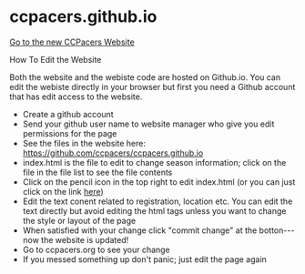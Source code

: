 # ccpacers.github.io
[Go to the new CCPacers Website](https://ccpacers.github.io)

How To Edit the Website

Both the website and the webiste code are hosted on Github.io. You can edit the webiste directly in your browser but first you need a Github account that has edit access to the website.

* Create a github account
* Send your github user name to website manager who give you edit permissions for the page
* See the files in the website here: https://github.com/ccpacers/ccpacers.github.io
* index.html is the file to edit to change season information; click on the file  in the file list to see the file contents
* Click on the pencil icon in the top right to edit index.html (or you can just click on the link [here](https://github.com/ccpacers/ccpacers.github.io/edit/master/index.html))
* Edit the text conent related to registration, location etc. You can edit the text directly but avoid editing the html tags unless you want to change the style or layout of the page
* When satisfied with your change click "commit change" at the botton---now the website is updated!
* Go to ccpacers.org to see your change
* If you messed something up don't panic; just edit the page again




